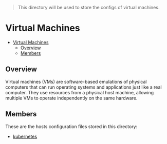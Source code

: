 > This directory will be used to store the configs of virtual machines.

# Virtual Machines

- [Virtual Machines](#virtual-machines)
  - [Overview](#overview)
  - [Members](#members)

## Overview

Virtual machines (VMs) are software-based emulations of physical computers that can run operating systems and applications just like a real computer. They use resources from a physical host machine, allowing multiple VMs to operate independently on the same hardware.

## Members

These are the hosts configuration files stored in this directory:

- [kubernetes](./kubernetes/README.md)